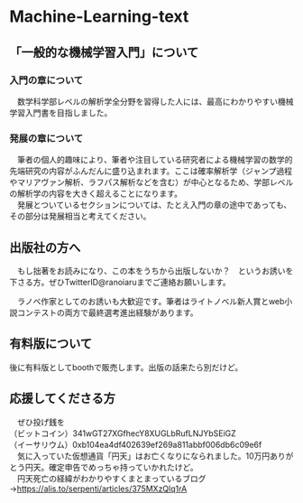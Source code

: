 # Machine-Learning-text
## 「一般的な機械学習入門」について  
### 入門の章について
　数学科学部レベルの解析学全分野を習得した人には、最高にわかりやすい機械学習入門書を目指しました。  

### 発展の章について
　筆者の個人的趣味により、筆者や注目している研究者による機械学習の数学的先端研究の内容がふんだんに盛り込まれます。ここは確率解析学（ジャンプ過程やマリアヴァン解析、ラフパス解析などを含む）が中心となるため、学部レベルの解析学の内容を大きく超えることになります。  
　発展とついているセクションについては、たとえ入門の章の途中であっても、その部分は発展相当と考えてください。

## 出版社の方へ
　もし拙著をお読みになり、この本をうちから出版しないか？　というお誘いを下さる方。ぜひTwitterID@ranoiaruまでご連絡お願いします。  

　ラノベ作家としてのお誘いも大歓迎です。筆者はライトノベル新人賞とweb小説コンテストの両方で最終選考進出経験があります。

## 有料版について
  後に有料版としてboothで販売します。出版の話来たら別だけど。
  


## 応援してくださる方
　ぜひ投げ銭を  
（ビットコイン）341wGT27XGfhecY8XUGLbRufLNJYbSEiGZ  
（イーサリウム）0xb104ea4df402639ef269a811abbf006db6c09e6f  
　気に入っていた仮想通貨「円天」はお亡くなりになられました。10万円ありがとう円天。確定申告でめっちゃ持っていかれたけど。  
　円天死亡の経緯がわかりやすくまとまっているブログ→https://alis.to/serpenti/articles/375MXzQlq1rA
